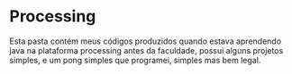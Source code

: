 # Processing
Esta pasta contém meus códigos produzidos quando estava aprendendo java na plataforma processing antes da faculdade, possui alguns projetos simples, e um pong simples que programei, simples mas bem legal.
